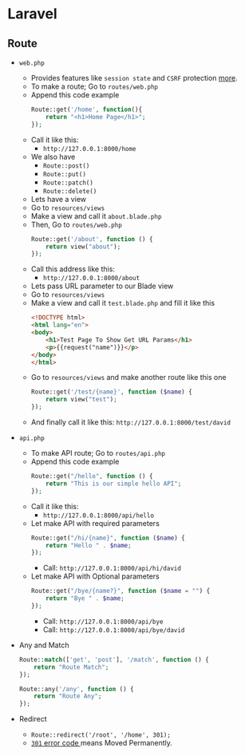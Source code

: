 # Laravel
## Route
- `web.php`
    - Provides features like `session state` and `CSRF` protection [more](https://laravel.com/docs/5.6/routing).
    - To make a route; Go to `routes/web.php`
    - Append this code example
        ~~~php
        Route::get('/home', function(){
            return "<h1>Home Page</h1>";
        });
        ~~~
    - Call it like this:
        - `http://127.0.0.1:8000/home`
    - We also have
        - `Route::post()`
        - `Route::put()`
        - `Route::patch()`
        - `Route::delete()`
    - Lets have a view
    - Go to `resources/views`
    - Make a view and call it `about.blade.php`
    - Then, Go to `routes/web.php`
        ~~~php
        Route::get('/about', function () {
            return view("about");
        });
        ~~~
    - Call this address like this:
        - `http://127.0.0.1:8000/about`
    - Lets pass URL parameter to our Blade view
    - Go to `resources/views`
    - Make a view and call it `test.blade.php` and fill it like this
        ~~~html
        <!DOCTYPE html>
        <html lang="en">
        <body>
            <h1>Test Page To Show Get URL Params</h1>
            <p>{{request("name")}}</p>
        </body>
        </html>
        ~~~
    - Go to `resources/views` and make another route like this one
        ~~~php
        Route::get('/test/{name}', function ($name) {
            return view("test");
        });
        ~~~
    - And finally call it like this: `http://127.0.0.1:8000/test/david`
- `api.php`
    - To make API route; Go to `routes/api.php`
    - Append this code example
        ~~~php
        Route::get("/hello", function () {
            return "This is our simple hello API";
        });
        ~~~
    - Call it like this:
        - `http://127.0.0.1:8000/api/hello`
    - Let make API with required parameters
        ~~~php
        Route::get("/hi/{name}", function ($name) {
            return "Hello " . $name;
        });
        ~~~
        - Call: `http://127.0.0.1:8000/api/hi/david`
    - Let make API with Optional parameters
        ~~~php
        Route::get("/bye/{name?}", function ($name = "") {
            return "Bye " . $name;
        });
        ~~~
        - Call: `http://127.0.0.1:8000/api/bye`
        - Call: `http://127.0.0.1:8000/api/bye/david`
- Any and Match
    ~~~php
    Route::match(['get', 'post'], '/match', function () {
        return "Route Match";
    });
    ~~~
 
    ~~~php
    Route::any('/any', function () {
        return "Route Any";
    });
    ~~~
- Redirect
    - `Route::redirect('/root', '/home', 301);`
    - [`301` error code ](https://developer.mozilla.org/en-US/docs/Web/HTTP/Status/301) means Moved Permanently.
